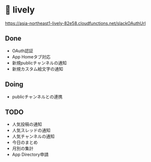 # :tada: lively

https://asia-northeast1-lively-82e58.cloudfunctions.net/slackOAuthUrl


## Done
- OAuth認証
- App Homeタブ対応
- 新規publicチャンネルの通知
- 新規カスタム絵文字の通知

## Doing
- publicチャンネルとの連携

## TODO
- 人気投稿の通知
- 人気スレッドの通知
- 人気チャンネルの通知
- 今日のまとめ
- 月別の集計
- App Directory申請
